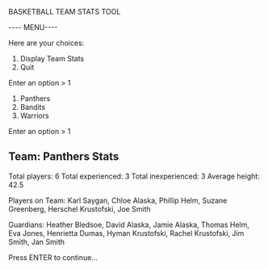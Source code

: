 BASKETBALL TEAM STATS TOOL

---- MENU----

Here are your choices:

1. Display Team Stats
2. Quit

Enter an option > 1

1. Panthers
2. Bandits
3. Warriors

Enter an option > 1

## Team: Panthers Stats

Total players: 6
Total experienced: 3
Total inexperienced: 3
Average height: 42.5

Players on Team:
Karl Saygan, Chloe Alaska, Phillip Helm, Suzane Greenberg, Herschel Krustofski, Joe Smith

Guardians:
Heather Bledsoe, David Alaska, Jamie Alaska, Thomas Helm, Eva Jones, Henrietta Dumas, Hyman Krustofski, Rachel Krustofski, Jim Smith, Jan Smith

Press ENTER to continue...
